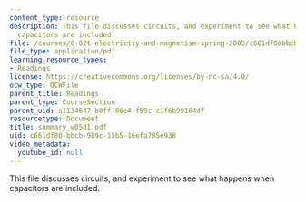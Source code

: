 ```yaml
---
content_type: resource
description: This file discusses circuits, and experiment to see what happens when
  capacitors are included.
file: /courses/8-02t-electricity-and-magnetism-spring-2005/c661df80bbcb989c15b516efa785e938_summary_w05d1.pdf
file_type: application/pdf
learning_resource_types:
- Readings
license: https://creativecommons.org/licenses/by-nc-sa/4.0/
ocw_type: OCWFile
parent_title: Readings
parent_type: CourseSection
parent_uid: a1134647-b0ff-86e4-f59c-c1f6b99164df
resourcetype: Document
title: summary_w05d1.pdf
uid: c661df80-bbcb-989c-15b5-16efa785e938
video_metadata:
  youtube_id: null
---
```

This file discusses circuits, and experiment to see what happens when capacitors are included.